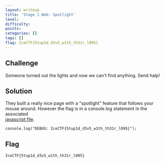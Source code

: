 ```yaml
---
layout: writeup
title: 'Stage 1 Web: Spotlight'
level:
difficulty:
points:
categories: []
tags: []
flag: IceCTF{5tup1d_d3v5_w1th_th31r_l095}
---
```

## Challenge

Someone turned out the lights and now we can't find anything. Send halp!

## Solution

They built a really nice page with a "spotlight" feature that follows
your  
mouse around. However the flag is in a console.log statement in the
associated  
[javascript file](./writeupfiles/spotlight.js).

    console.log("DEBUG: IceCTF{5tup1d_d3v5_w1th_th31r_l095}");

## Flag

    IceCTF{5tup1d_d3v5_w1th_th31r_l095}

